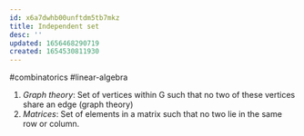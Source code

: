 ```yaml
---
id: x6a7dwhb00unftdm5tb7mkz
title: Independent set
desc: ''
updated: 1656468290719
created: 1654530811930
---
```

#combinatorics #linear-algebra
1. *Graph theory*: Set of vertices within G such that no two of these vertices share an edge (graph theory)
2. *Matrices*: Set of elements in a matrix such that no two lie in the same row or column.
